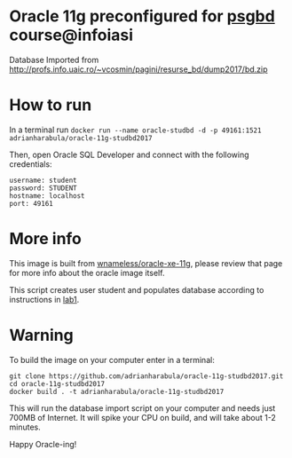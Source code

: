 # Oracle 11g preconfigured for [psgbd](https://profs.info.uaic.ro/~vcosmin/bd) course@infoiasi
Database Imported from http://profs.info.uaic.ro/~vcosmin/pagini/resurse_bd/dump2017/bd.zip

# How to run
In a terminal run
`docker run --name oracle-studbd -d -p 49161:1521 adrianharabula/oracle-11g-studbd2017`

Then, open Oracle SQL Developer and connect with the following credentials:

```
username: student
password: STUDENT
hostname: localhost
port: 49161
```

# More info
This image is built from [wnameless/oracle-xe-11g](https://hub.docker.com/r/wnameless/oracle-xe-11g/), please review that page for more info about the oracle image itself.

This script creates user student and populates database according to instructions in [lab1](http://profs.info.uaic.ro/~vcosmin/pagini/resurse_bd/laborator_psgbd_2017/laborator1.pdf).

# Warning
To build the image on your computer enter in a terminal:

```
git clone https://github.com/adrianharabula/oracle-11g-studbd2017.git
cd oracle-11g-studbd2017
docker build . -t adrianharabula/oracle-11g-studbd2017
```

This will run the database import script on your computer and needs just 700MB of Internet. It will spike your CPU on build, and will take about 1-2 minutes.

Happy Oracle-ing!
